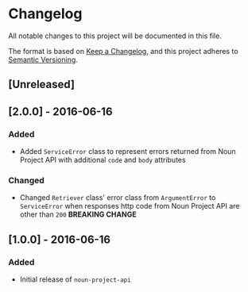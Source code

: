 # Changelog
All notable changes to this project will be documented in this file.

The format is based on [Keep a Changelog](https://keepachangelog.com/en/1.0.0/),
and this project adheres to [Semantic Versioning](https://semver.org/spec/v2.0.0.html).

## [Unreleased]

## [2.0.0] - 2016-06-16
### Added
- Added `ServiceError` class to represent errors returned from Noun Project API with additional `code` and `body` attributes

### Changed
- Changed `Retriever` class' error class from `ArgumentError` to `ServiceError` when responses http code from Noun Project API are other than `200` **BREAKING CHANGE**

## [1.0.0] - 2016-06-16
### Added
- Initial release of `noun-project-api`
